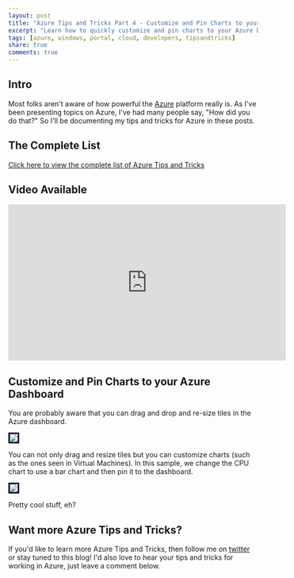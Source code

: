```yaml
---
layout: post
title: "Azure Tips and Tricks Part 4 - Customize and Pin Charts to your Azure Dashboard"
excerpt: "Learn how to quickly customize and pin charts to your Azure Dashboard"
tags: [azure, windows, portal, cloud, developers, tipsandtricks]
share: true
comments: true
---
```


## Intro

Most folks aren't aware of how powerful the [Azure](http://www.azure.com) platform really is. As I've been presenting topics on Azure, I've had many people say, "How did you do that?" So I'll be documenting my tips and tricks for Azure in these posts.

## The Complete List

[Click here to view the complete list of Azure Tips and Tricks ](https://www.michaelcrump.net/azure-tips-and-tricks-complete-list/)

## Video Available

<iframe width="560" height="315" src="https://www.youtube.com/embed/ZM1An0HMdHM?rel=0&amp;showinfo=0" frameborder="0" allow="autoplay; encrypted-media" allowfullscreen></iframe>

## Customize and Pin Charts to your Azure Dashboard

You are probably aware that you can drag and drop and re-size tiles in the Azure dashboard. 

<img style="border:3px solid #021a40" src="/files/azuredashboard1.gif">

You can not only drag and resize tiles but you can customize charts (such as the ones seen in Virtual Machines). In this sample, we change the CPU chart to use a bar chart and then pin it to the dashboard. 

<img style="border:3px solid #021a40" src="/files/azuretip4.gif">

Pretty cool stuff, eh? 

## Want more Azure Tips and Tricks?

If you'd like to learn more Azure Tips and Tricks, then follow me on [twitter](http://twitter.com/mbcrump) or stay tuned to this blog! I'd also love to hear your tips and tricks for working in Azure, just leave a comment below. 